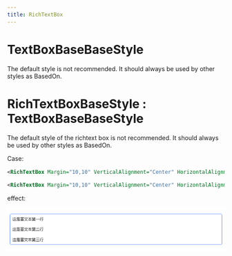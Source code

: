 ```yaml
---
title: RichTextBox
---
```


# TextBoxBaseBaseStyle

The default style is not recommended. It should always be used by other styles as BasedOn.

# RichTextBoxBaseStyle : TextBoxBaseBaseStyle

The default style of the richtext box is not recommended. It should always be used by other styles as BasedOn.

Case:

```xml
<RichTextBox Margin="10,10" VerticalAlignment="Center" HorizontalAlignment="Center"></RichTextBox>
```

```xml
<RichTextBox Margin="10,10" VerticalAlignment="Center" HorizontalAlignment="Center"></RichTextBox>
```



effect:

![RichTextbox.DefaultStyle](https://raw.githubusercontent.com/HandyOrg/HandyOrgResource/master/HandyControl/Doc/native_controls/RichTextbox.DefaultStyle.png)